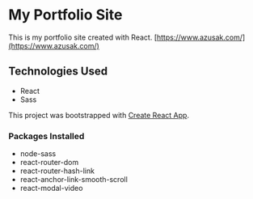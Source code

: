 # My Portfolio Site

This is my portfolio site created with React.
[https://www.azusak.com/](https://www.azusak.com/)

## Technologies Used

* React
* Sass

This project was bootstrapped with [Create React App](https://github.com/facebook/create-react-app).

### Packages Installed

* node-sass
* react-router-dom
* react-router-hash-link
* react-anchor-link-smooth-scroll
* react-modal-video



